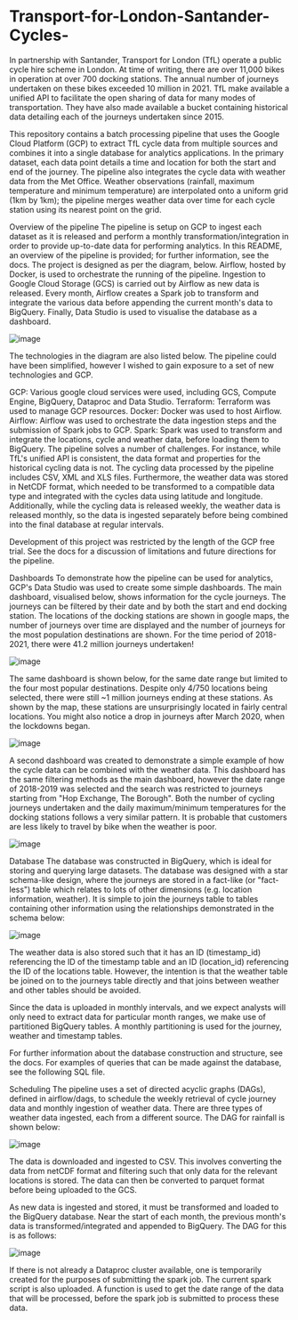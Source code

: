 # Transport-for-London-Santander-Cycles-

In partnership with Santander, Transport for London (TfL) operate a public cycle hire scheme in London. At time of writing, there are over 11,000 bikes in operation at over 700 docking stations. The annual number of journeys undertaken on these bikes exceeded 10 million in 2021. TfL make available a unified API to facilitate the open sharing of data for many modes of transportation. They have also made available a bucket containing historical data detailing each of the journeys undertaken since 2015.

This repository contains a batch processing pipeline that uses the Google Cloud Platform (GCP) to extract TfL cycle data from multiple sources and combines it into a single database for analytics applications. In the primary dataset, each data point details a time and location for both the start and end of the journey. The pipeline also integrates the cycle data with weather data from the Met Office. Weather observations (rainfall, maximum temperature and minimum temperature) are interpolated onto a uniform grid (1km by 1km); the pipeline merges weather data over time for each cycle station using its nearest point on the grid.

Overview of the pipeline
The pipeline is setup on GCP to ingest each dataset as it is released and perform a monthly transformation/integration in order to provide up-to-date data for performing analytics. In this README, an overview of the pipeline is provided; for further information, see the docs. The project is designed as per the diagram, below. Airflow, hosted by Docker, is used to orchestrate the running of the pipeline. Ingestion to Google Cloud Storage (GCS) is carried out by Airflow as new data is released. Every month, Airflow creates a Spark job to transform and integrate the various data before appending the current month's data to BigQuery. Finally, Data Studio is used to visualise the database as a dashboard.


![image](https://user-images.githubusercontent.com/110036451/184505969-8d9b9ade-7948-46fd-9683-b0fda8d03af5.png)


The technologies in the diagram are also listed below. The pipeline could have been simplified, however I wished to gain exposure to a set of new technologies and GCP.

GCP: Various google cloud services were used, including GCS, Compute Engine, BigQuery, Dataproc and Data Studio.
Terraform: Terraform was used to manage GCP resources.
Docker: Docker was used to host Airflow.
Airflow: Airflow was used to orchestrate the data ingestion steps and the submission of Spark jobs to GCP.
Spark: Spark was used to transform and integrate the locations, cycle and weather data, before loading them to BigQuery.
The pipeline solves a number of challenges. For instance, while TfL's unified API is consistent, the data format and properties for the historical cycling data is not. The cycling data processed by the pipeline includes CSV, XML and XLS files. Furthermore, the weather data was stored in NetCDF format, which needed to be transformed to a compatible data type and integrated with the cycles data using latitude and longitude. Additionally, while the cycling data is released weekly, the weather data is released monthly, so the data is ingested separately before being combined into the final database at regular intervals.

Development of this project was restricted by the length of the GCP free trial. See the docs for a discussion of limitations and future directions for the pipeline.

Dashboards
To demonstrate how the pipeline can be used for analytics, GCP's Data Studio was used to create some simple dashboards. The main dashboard, visualised below, shows information for the cycle journeys. The journeys can be filtered by their date and by both the start and end docking station. The locations of the docking stations are shown in google maps, the number of journeys over time are displayed and the number of journeys for the most population destinations are shown. For the time period of 2018-2021, there were 41.2 million journeys undertaken!


![image](https://user-images.githubusercontent.com/110036451/184505985-7d90c63b-b5b2-4817-a921-405a2105245c.png)


The same dashboard is shown below, for the same date range but limited to the four most popular destinations. Despite only 4/750 locations being selected, there were still ~1 million journeys ending at these stations. As shown by the map, these stations are unsurprisingly located in fairly central locations. You might also notice a drop in journeys after March 2020, when the lockdowns began.


![image](https://user-images.githubusercontent.com/110036451/184506005-e1785f3c-fef4-463e-9f9f-32cea947df6a.png)



A second dashboard was created to demonstrate a simple example of how the cycle data can be combined with the weather data. This dashboard has the same filtering methods as the main dashboard, however the date range of 2018-2019 was selected and the search was restricted to journeys starting from "Hop Exchange, The Borough". Both the number of cycling journeys undertaken and the daily maximum/minimum temperatures for the docking stations follows a very similar pattern. It is probable that customers are less likely to travel by bike when the weather is poor.

![image](https://user-images.githubusercontent.com/110036451/184506021-72239cf3-0ad4-49ec-9484-a11b8292e6dd.png)


Database
The database was constructed in BigQuery, which is ideal for storing and querying large datasets. The database was designed with a star schema-like design, where the journeys are stored in a fact-like (or "fact-less") table which relates to lots of other dimensions (e.g. location information, weather). It is simple to join the journeys table to tables containing other information using the relationships demonstrated in the schema below:


![image](https://user-images.githubusercontent.com/110036451/184506035-abf06c43-8c73-4340-90c3-7bb51cd54157.png)


The weather data is also stored such that it has an ID (timestamp_id) referencing the ID of the timestamp table and an ID (location_id) referencing the ID of the locations table. However, the intention is that the weather table be joined on to the journeys table directly and that joins between weather and other tables should be avoided.

Since the data is uploaded in monthly intervals, and we expect analysts will only need to extract data for particular month ranges, we make use of partitioned BigQuery tables. A monthly partitioning is used for the journey, weather and timestamp tables.

For further information about the database construction and structure, see the docs. For examples of queries that can be made against the database, see the following SQL file.

Scheduling
The pipeline uses a set of directed acyclic graphs (DAGs), defined in airflow/dags, to schedule the weekly retrieval of cycle journey data and monthly ingestion of weather data. There are three types of weather data ingested, each from a different source. The DAG for rainfall is shown below:


![image](https://user-images.githubusercontent.com/110036451/184506050-4955cda4-b836-4699-af70-1e61cc1e0bfa.png)


The data is downloaded and ingested to CSV. This involves converting the data from netCDF format and filtering such that only data for the relevant locations is stored. The data can then be converted to parquet format before being uploaded to the GCS.

As new data is ingested and stored, it must be transformed and loaded to the BigQuery database. Near the start of each month, the previous month's data is transformed/integrated and appended to BigQuery. The DAG for this is as follows:

![image](https://user-images.githubusercontent.com/110036451/184506059-559be15d-b453-4ac6-888f-651d3fb5f3c2.png)


If there is not already a Dataproc cluster available, one is temporarily created for the purposes of submitting the spark job. The current spark script is also uploaded. A function is used to get the date range of the data that will be processed, before the spark job is submitted to process these data.
